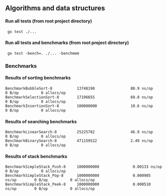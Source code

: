 ## Algorithms and data structures

#### Run all tests (from root project directory)
```
 go test ./...
```

#### Run all tests and benchmarks (from root project directory)
```
 go test -bench=. ./... -benchmem
```

### Benchmarks
#### Results of sorting benchmarks
```
BenchmarkBubbleSort-8           13748190                80.9 ns/op             0 B/op          0 allocs/op
BenchmarkSelectionSort-8        17196655                69.8 ns/op             0 B/op          0 allocs/op
BenchmarkInsertionSort-8        100000000               10.6 ns/op             0 B/op          0 allocs/op
```

#### Results of searching benchmarks
```
BenchmarkLinearSearch-8         25225782                46.9 ns/op             0 B/op          0 allocs/op
BenchmarkBinarySearch-8         471159522               2.49 ns/op             0 B/op          0 allocs/op
```

#### Results of stack benchmarks
```
BenchmarkSimpleStack_Push-8     1000000000               0.00133 ns/op         0 B/op          0 allocs/op
BenchmarkSimpleStack_Pop-8      1000000000               0.000905 ns/op        0 B/op          0 allocs/op
BenchmarkSimpleStack_Peek-8     1000000000               0.000510 ns/op        0 B/op          0 allocs/op
```
